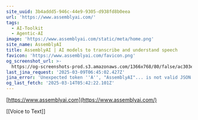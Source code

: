 ```yaml
---
site_uuid: 3b4addd5-946c-44e9-9305-d938fd8b0eea
url: 'https://www.assemblyai.com/'
tags:
  - AI-Toolkit
  - Agentic-AI
image: 'https://www.assemblyai.com/static/meta/home.png'
site_name: AssemblyAI
title: AssemblyAI | AI models to transcribe and understand speech
favicon: 'https://www.assemblyai.com/favicon.png'
og_screenshot_url: >-
  https://og-screenshots-prod.s3.amazonaws.com/1366x768/80/false/ac303e13b2836f26b643b87ccac1b193851d34339cec90f47833dd7920090d0d.jpeg
last_jina_request: '2025-03-09T06:45:02.427Z'
jina_error: 'Unexpected token ''A'', "AssemblyAI"... is not valid JSON'
og_last_fetch: '2025-03-14T05:42:22.101Z'
---
```


[https://www.assemblyai.com](https://www.assemblyai.com/)

[[Voice to Text]]
